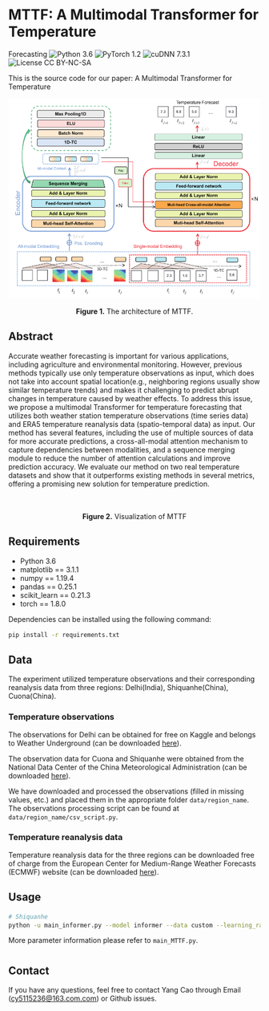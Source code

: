 # MTTF: A Multimodal Transformer for Temperature
Forecasting
![Python 3.6](https://img.shields.io/badge/python-3.6-green.svg?style=plastic)
![PyTorch 1.2](https://img.shields.io/badge/PyTorch%20-%23EE4C2C.svg?style=plastic)
![cuDNN 7.3.1](https://img.shields.io/badge/cudnn-7.3.1-green.svg?style=plastic)
![License CC BY-NC-SA](https://img.shields.io/badge/license-CC_BY--NC--SA--green.svg?style=plastic)

This is the source code for our paper: A Multimodal Transformer for Temperature

<p align="center">
<img src=".\img\model.png" height = "400" alt="" align=center />
<br><br>
<b>Figure 1.</b> The architecture of MTTF.
</p>

## Abstract

Accurate weather forecasting is important for various applications, including agriculture and environmental monitoring. However, previous methods typically use only temperature observations as input, which does not take into account spatial location(e.g., neighboring regions usually show similar temperature trends) and makes it challenging to predict abrupt changes in temperature caused by weather effects. To address this issue, we propose a multimodal Transformer for temperature forecasting that utilizes both weather station temperature observations (time series data) and ERA5 temperature reanalysis data (spatio-temporal data) as input. Our method has several features, including the use of multiple sources of data for more accurate predictions, a cross-all-modal attention mechanism to capture dependencies between modalities, and a sequence merging module to reduce the number of attention calculations and improve prediction accuracy. We evaluate our method on two real temperature datasets and show that it outperforms existing methods in several metrics, offering a promising new solution for temperature prediction.



<p align="center">
<img src=".\img\visual_new.bmp" height = "400" alt="" align=center />
<br><br>
<b>Figure 2.</b> Visualization of MTTF
</p>

## Requirements

- Python 3.6
- matplotlib == 3.1.1
- numpy == 1.19.4
- pandas == 0.25.1
- scikit_learn == 0.21.3
- torch == 1.8.0

Dependencies can be installed using the following command:
```bash
pip install -r requirements.txt
```

## Data 
The experiment utilized temperature observations and their corresponding reanalysis data from three regions: Delhi(India), Shiquanhe(China), Cuona(China). 
### Temperature observations
The observations for Delhi can be obtained for free on Kaggle and belongs to Weather Underground (can be downloaded [here](https://www.kaggle.com/datasets/mahirkukreja/delhi-weather-data)).

The observation data for Cuona and Shiquanhe were obtained from the National Data Center of the China Meteorological Administration (can be downloaded [here](https://data.cma.cn/dataService/cdcindex/datacode/A.0012.0001/show_value/normal.html)).

We have downloaded and processed the observations (filled in missing values, etc.) and placed them in the appropriate folder `data/region_name`. The observations processing script can be found at `data/region_name/csv_script.py`.


### Temperature reanalysis data
Temperature reanalysis data for the three regions can be downloaded free of charge from the European Center for Medium-Range Weather Forecasts (ECMWF) website (can be downloaded [here](https://data.cma.cn/dataService/cdcindex/datacode/A.0012.0001/show_value/normal.html)).





## Usage


```bash
# Shiquanhe
python -u main_informer.py --model informer --data custom --learning_rate 0.0001 --batch_size 32 --seq_len 2 --label_len 2 --pred_len 8 --img_pred_len 0 --features S  --d_model 512 --img_channel 2  --device 0 --lag_step 0 --patience 10  --img_path t_q_500pa   --itr 2 --attn full  --is_img_embed --e_layers 3 --data_path station_20010102_22043023.csv --distil


```

More parameter information please refer to `main_MTTF.py`.



#

## Contact
If you have any questions, feel free to contact Yang Cao through Email (cy5115236@163.com.com) or Github issues. 


